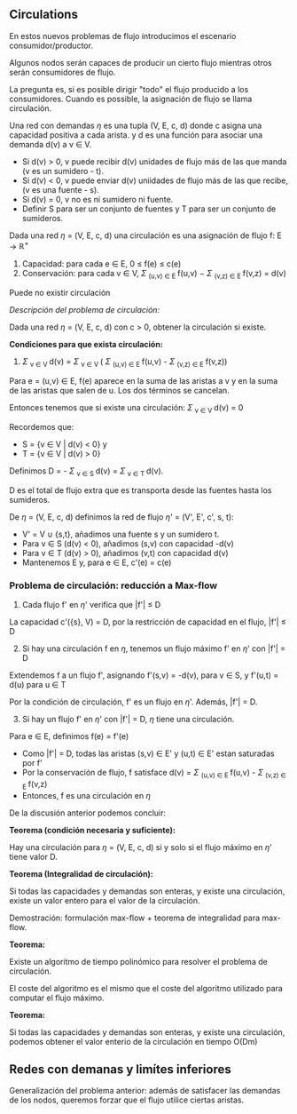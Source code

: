 ## Circulations

En estos nuevos problemas de flujo introducimos el escenario consumidor/productor. 

Algunos nodos serán capaces de producir un cierto flujo mientras otros serán consumidores de flujo. 

La pregunta es, si es posible dirigir "todo" el flujo producido a los consumidores. Cuando es possible, la asignación de flujo se llama circulación. 

Una red con demandas $\eta$ es una tupla (V, E, c, d) donde c asigna una capacidad positiva a cada arista. y d es una función para asociar una demanda d(v) a v $\in$ V.

- Si d(v) > 0, v puede recibir d(v) unidades de flujo más de las que manda (v es un sumidero - t). 
- Si d(v) < 0, v puede enviar d(v) uniidades de flujo más de las que recibe, (v es una fuente - s). 
- Si d(v) = 0, v no es ni sumidero ni fuente. 
- Definir S para ser un conjunto de fuentes y T para ser un conjunto de sumideros. 

Dada una red $\eta$ = (V, E, c, d) una circulación es una asignación de flujo f: E → $\mathbb{R}^+$

1) Capacidad: para cada e $\in$ E, 0 $\leq$ f(e) $\leq$ c(e)
2) Conservación: para cada v $\in$ V, $\Sigma$ <sub> (u,v) $\in$ E </sub> f(u,v) − $\Sigma$ <sub> (v,z) $\in$ E </sub> f(v,z) = d(v)

Puede no existir circulación

*Descripción del problema de circulación:*

Dada una red $\eta$ = (V, E, c, d) con c > 0, obtener la circulación si existe.

**Condiciones para que exista circulación:**
1) $\Sigma$ <sub> v $\in$ V </sub> d(v) =  $\Sigma$ <sub> v $\in$ V </sub> ( $\Sigma$ <sub> (u,v) $\in$ E </sub> f(u,v) - $\Sigma$ <sub> (v,z) $\in$ E </sub> f(v,z)) 

Para e = (u,v) $\in$ E, f(e) aparece en la suma de las aristas a v y en la suma de las aristas que salen de u. Los dos términos se cancelan.

Entonces tenemos que si existe una circulación: $\Sigma$ <sub> v $\in$ V </sub> d(v) = 0

Recordemos que:
- S = {v $\in$ V | d(v) < 0} y
- T = {v $\in$ V | d(v) > 0}

Definimos D = - $\Sigma$ <sub> v $\in$ S </sub> d(v) = $\Sigma$ <sub> v $\in$ T </sub> d(v). 

D es el total de flujo extra que es transporta desde las fuentes hasta los sumideros. 

De $\eta$ = (V, E, c, d) definimos la red de flujo $\eta$' = (V', E', c', s, t):

- V' = V ∪ {s,t}, añadimos una fuente s y un sumidero t. 
- Para v $\in$ S (d(v) < 0), añadimos (s,v) con capacidad -d(v)
- Para v $\in$ T (d(v) > 0), añadimos (v,t) con capacidad d(v)
- Mantenemos E y, para e $\in$ E, c'(e) = c(e)

### Problema de circulación: reducción a Max-flow

1) Cada flujo f' en $\eta$' verifica que |f'| $\leq$ D

La capacidad c'({s}, V) = D, por la restricción de capacidad en el flujo, |f'| $\leq$ D

2) Si hay una circulación f en $\eta$, tenemos un flujo máximo f' en $\eta$' con |f'| = D

Extendemos f a un flujo f', asignando f'(s,v) = -d(v), para v $\in$ S, y f'(u,t) = d(u) para u $\in$ T

Por la condición de circulación, f' es un flujo en $\eta$'. Además, |f'| = D.

3) Si hay un flujo f' en $\eta$' con |f'| = D, $\eta$ tiene una circulación. 

Para e $\in$ E, definimos f(e) = f'(e)

- Como |f'| = D, todas las aristas (s,v) $\in$ E' y (u,t) $\in$ E' estan saturadas por f'
- Por la conservación de flujo, f satisface d(v) = $\Sigma$ <sub> (u,v) $\in$ E </sub> f(u,v) - $\Sigma$ <sub> (v,z) $\in$ E </sub> f(v,z)
- Entonces, f es una circulación en $\eta$

De la discusión anterior podemos concluir:

**Teorema (condición necesaria y suficiente):**

Hay una circulación para $\eta$ = (V, E, c, d) si y solo si el flujo máximo en $\eta$' tiene valor D. 

**Teorema (Integralidad de circulación):**

Si todas las capacidades y demandas son enteras, y existe una circulación, existe un valor entero para el valor de la circulación. 

Demostración: formulación max-flow + teorema de integralidad para max-flow. 

**Teorema:**

Existe un algoritmo de tiempo polinómico para resolver el problema de circulación. 

El coste del algoritmo es el mismo que el coste del algoritmo utilizado para computar el flujo máximo. 

**Teorema:**

Si todas las capacidades y demandas son enteras, y existe una circulación, podemos obtener el valor enterio de la circulación en tiempo O(Dm)

## Redes con demanas y limítes inferiores

Generalización del problema anterior: además de satisfacer las demandas de los nodos, queremos forzar que el flujo utilice ciertas aristas. 

